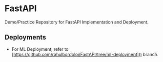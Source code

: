 # FastAPI

Demo/Practice Repository for FastAPI Implementation and Deployment.

## Deployments

* For ML Deployment, refer to [https://github.com/rahulbordoloi/FastAPI/tree/ml-deployment]() branch.

